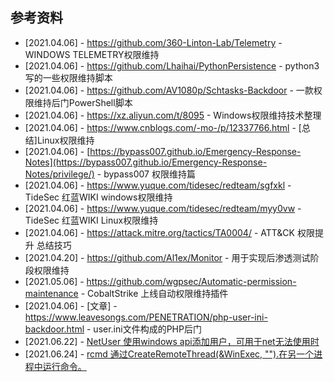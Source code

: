 
## 参考资料

- [2021.04.06] - <https://github.com/360-Linton-Lab/Telemetry> - WINDOWS TELEMETRY权限维持
- [2021.04.06] - <https://github.com/Lhaihai/PythonPersistence> - python3 写的一些权限维持脚本
- [2021.04.06] - <https://github.com/AV1080p/Schtasks-Backdoor> - 一款权限维持后门PowerShell脚本
- [2021.04.06] - <https://xz.aliyun.com/t/8095> - Windows权限维持技术整理
- [2021.04.06] - <https://www.cnblogs.com/-mo-/p/12337766.html> - [总结]Linux权限维持
- [2021.04.06] - [https://bypass007.github.io/Emergency-Response-Notes](https://bypass007.github.io/Emergency-Response-Notes/privilege/) - bypass007 权限维持篇
- [2021.04.06] - <https://www.yuque.com/tidesec/redteam/sgfxkl> - TideSec 红蓝WIKI windows权限维持
- [2021.04.06] - <https://www.yuque.com/tidesec/redteam/myy0vw> - TideSec 红蓝WIKI Linux权限维持
- [2021.04.06] - <https://attack.mitre.org/tactics/TA0004/> - ATT&CK 权限提升 总结技巧
- [2021.04.20] - <https://github.com/Al1ex/Monitor> - 用于实现后渗透测试阶段权限维持
- [2021.05.06] - <https://github.com/wgpsec/Automatic-permission-maintenance> - CobaltStrike 上线自动权限维持插件
- [2021.04.06] - [文章] - <https://www.leavesongs.com/PENETRATION/php-user-ini-backdoor.html> - user.ini文件构成的PHP后门
- [2021.06.22] - [NetUser 使用windows api添加用户，可用于net无法使用时](https://github.com/lengjibo/NetUser)
- [2021.06.24] - [rcmd 通过CreateRemoteThread(&WinExec, "").在另一个进程中运行命令。](https://github.com/zerosum0x0/rcmd)

